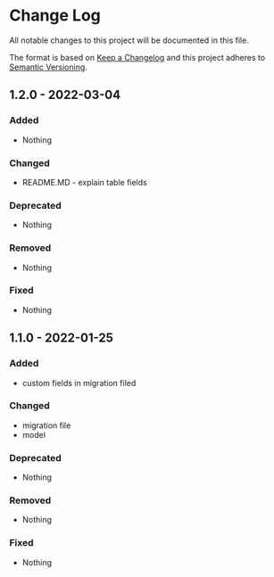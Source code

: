 # Change Log
All notable changes to this project will be documented in this file.

The format is based on [Keep a Changelog](https://keepachangelog.com) and this project adheres to [Semantic Versioning](https://semver.org).

## 1.2.0 - 2022-03-04

### Added

- Nothing

### Changed

- README.MD - explain table fields

### Deprecated

- Nothing

### Removed

- Nothing

### Fixed

- Nothing

## 1.1.0 - 2022-01-25

### Added

- custom fields in migration filed

### Changed

- migration file
- model

### Deprecated

- Nothing

### Removed

- Nothing

### Fixed

- Nothing